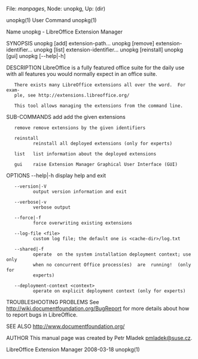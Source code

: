 File: *manpages*,  Node: unopkg,  Up: (dir)

unopkg(1)                        User Command                        unopkg(1)



Name
       unopkg - LibreOffice Extension Manager

SYNOPSIS
       unopkg [add] <options> extension-path...
       unopkg [remove] <options> extension-identifier...
       unopkg [list] <options> extension-identifier...
       unopkg [reinstall] <options>
       unopkg [gui]
       unopkg [--help|-h]


DESCRIPTION
       LibreOffice is a fully featured office suite for the daily use with all
       features you would normally expect in an office suite.

       There exists many LibreOffice extensions all over the word.  For  exam‐
       ple, see http://extensions.libreoffice.org/

       This tool allows managing the extensions from the command line.


SUB-COMMANDS
       add    add the given extensions

       remove remove extensions by the given identifiers

       reinstall
              reinstall all deployed extensions (only for experts)

       list   list information about the deployed extensions

       gui    raise Extension Manager Graphical User Interface (GUI)


OPTIONS
       --help|-h
              display help and exit

       --version|-V
              output version information and exit

       --verbose|-v
              verbose output

       --force|-f
              force overwriting existing extensions

       --log-file <file>
              custom log file; the default one is <cache-dir>/log.txt

       --shared|-f
              operate  on the system installation deployment context; use only
              when no concurrent Office process(es)  are  running!  (only  for
              experts)

       --deployment-context <context>
              operate on explicit deployment context (only for experts)



TROUBLESHOOTING PROBLEMS
       See http://wiki.documentfoundation.org/BugReport for more details about
       how to report bugs in LibreOffice.

SEE ALSO
       http://www.documentfoundation.org/

AUTHOR
       This manual page was created by Petr Mladek <pmladek@suse.cz>.



LibreOffice Extension Manager     2008-03-18                         unopkg(1)
